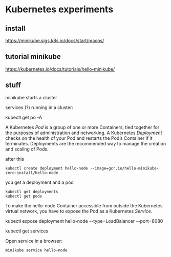 # Kubernetes experiments

## install

  https://minikube.sigs.k8s.io/docs/start/macos/

## tutorial minikube

  https://kubernetes.io/docs/tutorials/hello-minikube/

## stuff 

minikube starts a cluster

services (?) running in a cluster:

  kubectl get po -A

A Kubernetes *Pod* is a group of one or more Containers, tied together for the purposes of administration and networking.
A Kubernetes *Deployment* checks on the health of your Pod and restarts the Pod’s Container if it terminates. Deployments are the recommended way to manage the creation and scaling of Pods.    

after this

    kubectl create deployment hello-node --image=gcr.io/hello-minikube-zero-install/hello-node

you get a deployment and a pod 

    kubectl get deployments
    kubectl get pods

To make the hello-node Container accessible from outside the Kubernetes virtual network, you have to expose the Pod as a Kubernetes *Service*.

  kubectl expose deployment hello-node --type=LoadBalancer --port=8080

  kubectl get services

Open service in a browser: 

    minikube service hello-node